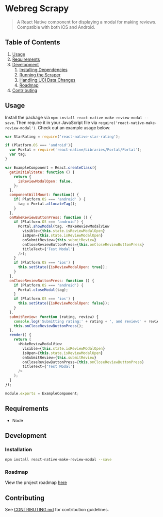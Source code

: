 # Webreg Scrapy

> A React Native component for displaying a modal for making reviews. Compatible with both iOS and Android.

## Table of Contents

1. [Usage](#usage)
1. [Requirements](#requirements)
1. [Development](#development)
    1. [Installing Dependencies](#installing-dependencies)
    1. [Running the Scraper](#running-the-scraper)
    1. [Handling UCI Data Changes](#handling-uci-data-changes)
    1. [Roadmap](#roadmap)
1. [Contributing](#contributing)

## Usage

Install the package via `npm install react-native-make-review-modal --save`. Then require it in your JavaScript file via `require('react-native-make-review-modal')`. Check out an example usage below:

```js
var StarRating = require('react-native-star-rating');

if (Platform.OS === 'android'){
  var Portal = require('react-native/Libraries/Portal/Portal');
  var tag;
}

var ExampleComponent = React.createClass({
  getInitialState: function () {
    return {
      isReviewModalOpen: false,
    };
  },
  componentWillMount: function() {
    if( Platform.OS === 'android' ) {
      tag = Portal.allocateTag();
    }
  },
  onMakeReviewButtonPress: function () {
    if (Platform.OS === 'android') {
      Portal.showModal(tag, <MakeReviewModalView
        visible={this.state.isReviewModalOpen}
        isOpen={this.state.isReviewModalOpen}
        onSubmitReview={this.submitReview}
        onCloseReviewButtonPress={this.onCloseReviewButtonPress}
        titleText={'Test Modal'}
      />);
    }
    if (Platform.OS === 'ios') {
      this.setState({isReviewModalOpen: true});
    }
  },
  onCloseReviewButtonPress: function () {
    if (Platform.OS === 'android') {
      Portal.closeModal(tag);
    }
    if (Platform.OS === 'ios') {
      this.setState({isReviewModalOpen: false});
    }
  },
  submitReview: function (rating, review) {
    console.log('Submitting rating:' + rating + ', and review:' + review);
    this.onCloseReviewButtonPress();
  },
  render() {
    return (
      <MakeReviewModalView
        visible={this.state.isReviewModalOpen}
        isOpen={this.state.isReviewModalOpen}
        onSubmitReview={this.submitReview}
        onCloseReviewButtonPress={this.onCloseReviewButtonPress}
        titleText={'Test Modal'}
      />
    );
  }
});

module.exports = ExampleComponent;
```

## Requirements

- Node

## Development

### Installation

```sh
npm install react-native-make-review-modal --save
```

### Roadmap

View the project roadmap [here](https://github.com/djchie/react-native-make-review-modal/issues)

## Contributing

See [CONTRIBUTING.md](CONTRIBUTING.md) for contribution guidelines.
